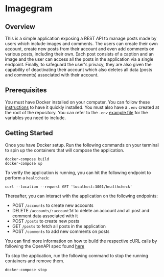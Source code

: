 # Imagegram

## Overview

This is a simple application exposing a REST API to manage posts made by users which include images and comments. The users can create their own account, create new posts from their account and even add comments on various posts, including their own. Each post consists of a caption and an image and the user can access all the posts in the application via a single endpoint. Finally, to safeguard the user's privacy, they are also given the capability of deactivating their account which also deletes all data (posts and comments) associated with their account.

## Prerequisites

You must have Docker installed on your computer. You can follow these [instructions](https://www.docker.com/products/docker-desktop) to have it quickly installed. You must also have a `.env` created at the root of the repository. You can refer to the `.env` [example file](.env.example) for the variables you need to include.

## Getting Started

Once you have Docker setup. Run the following commands on your terminal to spin up the containers that will compose the application.

```shell
docker-compose build
docker-compose up
```

To verify the application is running, you can hit the following endpoint to perform a `healtcheck`:

```shell
curl --location --request GET 'localhost:3001/healthcheck'
```

Thereafter, you can interact with the application on the following endpoints:

* POST `/accounts` to create new accounts
* DELETE `/accounts/:accountId` to delete an account and all post and comment data associated with it
* POST `/posts` to create new posts
* GET `/posts` to fetch all posts in the application
* POST `/comments` to add new comments on posts

You can find more information on how to build the respective cURL calls by following the OpenAPI spec found [here](src/api/openapi.yaml)

To stop the application, run the following command to stop the running containers and remove them.

```shell
docker-compose stop
```